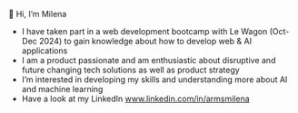 👋 Hi, I’m Milena
- I have taken part in a web development bootcamp with Le Wagon (Oct-Dec 2024) to gain knowledge about how to develop web & AI applications
- I am a product passionate and am enthusiastic about disruptive and future changing tech solutions as well as product strategy
- I’m interested in developing my skills and understanding more about AI and machine learning
- Have a look at my LinkedIn www.linkedin.com/in/armsmilena


<!---
The-Milena/The-Milena is a ✨ special ✨ repository because its `README.md` (this file) appears on your GitHub profile.
You can click the Preview link to take a look at your changes.
--->
